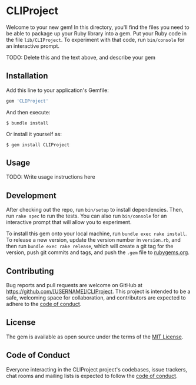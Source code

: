 # CLIProject

Welcome to your new gem! In this directory, you'll find the files you need to be able to package up your Ruby library into a gem. Put your Ruby code in the file `lib/CLIProject`. To experiment with that code, run `bin/console` for an interactive prompt.

TODO: Delete this and the text above, and describe your gem

## Installation

Add this line to your application's Gemfile:

```ruby
gem 'CLIProject'
```

And then execute:

    $ bundle install

Or install it yourself as:

    $ gem install CLIProject

## Usage

TODO: Write usage instructions here

## Development

After checking out the repo, run `bin/setup` to install dependencies. Then, run `rake spec` to run the tests. You can also run `bin/console` for an interactive prompt that will allow you to experiment.

To install this gem onto your local machine, run `bundle exec rake install`. To release a new version, update the version number in `version.rb`, and then run `bundle exec rake release`, which will create a git tag for the version, push git commits and tags, and push the `.gem` file to [rubygems.org](https://rubygems.org).

## Contributing

Bug reports and pull requests are welcome on GitHub at https://github.com/[USERNAME]/CLIProject. This project is intended to be a safe, welcoming space for collaboration, and contributors are expected to adhere to the [code of conduct](https://github.com/[USERNAME]/CLIProject/blob/master/CODE_OF_CONDUCT.md).


## License

The gem is available as open source under the terms of the [MIT License](https://opensource.org/licenses/MIT).

## Code of Conduct

Everyone interacting in the CLIProject project's codebases, issue trackers, chat rooms and mailing lists is expected to follow the [code of conduct](https://github.com/[USERNAME]/CLIProject/blob/master/CODE_OF_CONDUCT.md).
